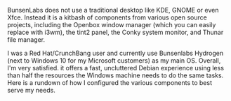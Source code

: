 BunsenLabs does not use a traditional desktop like KDE, GNOME or even Xfce. Instead it is a kitbash of components from various open source projects, including the Openbox window manager (which you can easily replace with i3wm), the tint2 panel, the Conky system monitor, and Thunar file manager. 

I was a Red Hat/CrunchBang user and currently use Bunsenlabs Hydrogen (next to Windows 10 for my Microsoft customers) as my main OS. Overall, I'm very satisfied. it offers a fast, uncluttered Debian experience using less than half the resources the Windows machine needs to do the same tasks. Here is a rundown of how I configured the various components to best serve my needs.
